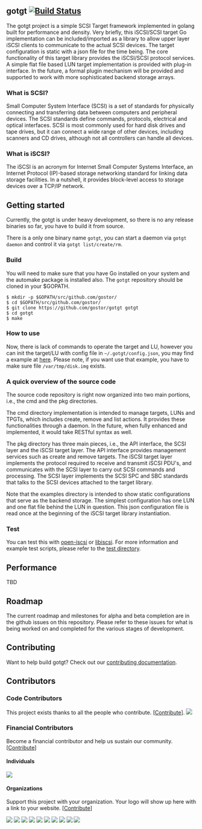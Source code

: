 ## gotgt [![Build Status](https://travis-ci.org/gostor/gotgt.svg)](https://travis-ci.org/gostor/gotgt)

The gotgt project is a simple SCSI Target framework implemented in golang built for performance and density.
Very briefly, this iSCSI/SCSI target Go implementation can be included/imported as a library to allow upper layer iSCSI clients to communicate to the actual SCSI devices. The target configuration is static with a json file for the time being. The core functionality of this target library provides the iSCSI/SCSI protocol services. A simple flat file based LUN target implementation is provided with plug-in interface. In the future, a formal plugin mechanism will be provided and supported to work with more sophisticated backend storage arrays.

### What is SCSI?
Small Computer System Interface (SCSI) is a set of standards for physically connecting and transferring data between computers and peripheral devices. The SCSI standards define commands, protocols, electrical and optical interfaces. SCSI is most commonly used for hard disk drives and tape drives, but it can connect a wide range of other devices, including scanners and CD drives, although not all controllers can handle all devices.

### What is iSCSI?
The iSCSI is an acronym for Internet Small Computer Systems Interface, an Internet Protocol (IP)-based storage networking standard for linking data storage facilities. In a nutshell, it provides block-level access to storage devices over a TCP/IP network.



## Getting started
Currently, the gotgt is under heavy development, so there is no any release binaries so far, you have to build it from source.

There is a only one binary name `gotgt`, you can start a daemon via `gotgt daemon` and control it via `gotgt list/create/rm`.

### Build
You will need to make sure that you have Go installed on your system and the automake package is installed also. The `gotgt` repository should be cloned in your $GOPATH.

```
$ mkdir -p $GOPATH/src/github.com/gostor/
$ cd $GOPATH/src/github.com/gostor/
$ git clone https://github.com/gostor/gotgt gotgt
$ cd gotgt
$ make
```

### How to use

Now, there is lack of commands to operate the target and LU, however you can init the target/LU with config file in `~/.gotgt/config.json`, you may find a example at [here](./examples/config.json).
Please note, if you want use that example, you have to make sure file `/var/tmp/disk.img` exists.

### A quick overview of the source code

The source code repository is right now organized into two main portions, i.e., the cmd and the pkg directories.

The cmd directory implementation is intended to manage targets, LUNs and TPGTs, which includes create, remove and list actions. It provides these functionalities through a daemon. In the future, when fully enhanced and implemented, it would take RESTful syntax as well.

The pkg directory has three main pieces, i.e., the API interface, the SCSI layer and the iSCSI target layer. The API interface provides management services such as create and remove targets. The iSCSI target layer implements the protocol required to receive and transmit iSCSI PDU's, and communicates with the SCSI layer to carry out SCSI commands and processing.
The SCSI layer implements the SCSI SPC and SBC standards that talks to the SCSI devices attached to the target library.

Note that the examples directory is intended to show static configurations that serve as the backend storage. The simplest configuration has one LUN and one flat file behind the LUN in question. This json configuration file is read once at the beginning of the iSCSI target library instantiation.

### Test

You can test this with [open-iscsi](http://www.open-iscsi.com/) or [libiscsi](https://github.com/gostor/libiscsi).
For more information and example test scripts, please refer to the [test directory](./test).

## Performance

TBD

## Roadmap

The current roadmap and milestones for alpha and beta completion are in the github issues on this repository. Please refer to these issues for what is being worked on and completed for the various stages of development.

## Contributing

Want to help build gotgt? Check out our [contributing documentation](./CONTRIBUTING.md).

## Contributors

### Code Contributors

This project exists thanks to all the people who contribute. [[Contribute](CONTRIBUTING.md)].
<a href="https://github.com/gostor/gotgt/graphs/contributors"><img src="https://opencollective.com/gotgt/contributors.svg?width=890&button=false" /></a>

### Financial Contributors

Become a financial contributor and help us sustain our community. [[Contribute](https://opencollective.com/gotgt/contribute)]

#### Individuals

<a href="https://opencollective.com/gotgt"><img src="https://opencollective.com/gotgt/individuals.svg?width=890"></a>

#### Organizations

Support this project with your organization. Your logo will show up here with a link to your website. [[Contribute](https://opencollective.com/gotgt/contribute)]

<a href="https://opencollective.com/gotgt/organization/0/website"><img src="https://opencollective.com/gotgt/organization/0/avatar.svg"></a>
<a href="https://opencollective.com/gotgt/organization/1/website"><img src="https://opencollective.com/gotgt/organization/1/avatar.svg"></a>
<a href="https://opencollective.com/gotgt/organization/2/website"><img src="https://opencollective.com/gotgt/organization/2/avatar.svg"></a>
<a href="https://opencollective.com/gotgt/organization/3/website"><img src="https://opencollective.com/gotgt/organization/3/avatar.svg"></a>
<a href="https://opencollective.com/gotgt/organization/4/website"><img src="https://opencollective.com/gotgt/organization/4/avatar.svg"></a>
<a href="https://opencollective.com/gotgt/organization/5/website"><img src="https://opencollective.com/gotgt/organization/5/avatar.svg"></a>
<a href="https://opencollective.com/gotgt/organization/6/website"><img src="https://opencollective.com/gotgt/organization/6/avatar.svg"></a>
<a href="https://opencollective.com/gotgt/organization/7/website"><img src="https://opencollective.com/gotgt/organization/7/avatar.svg"></a>
<a href="https://opencollective.com/gotgt/organization/8/website"><img src="https://opencollective.com/gotgt/organization/8/avatar.svg"></a>
<a href="https://opencollective.com/gotgt/organization/9/website"><img src="https://opencollective.com/gotgt/organization/9/avatar.svg"></a>
